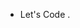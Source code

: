 
- Let's Code .
  


<!---
BishalABPS52/BishalABPS52 is a ✨ special ✨ repository because its `README.md` (this file) appears on your GitHub profile.
You can click the Preview link to take a look at your changes.
--->
